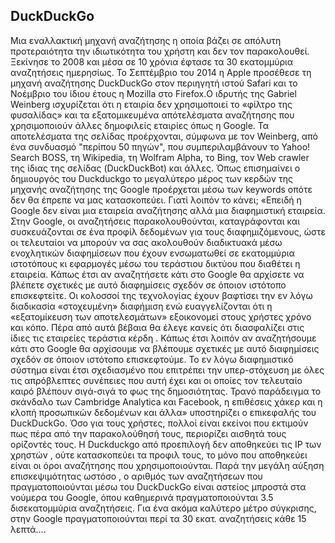 ## DuckDuckGo

Μια εναλλακτική μηχανή αναζήτησης η οποία βάζει σε απόλυτη προτεραιότητα την ιδιωτικότητα του χρήστη και δεν τον παρακολουθεί. Ξεκίνησε το 2008 και μέσα σε 10 χρόνια έφτασε τα 30 εκατομμύρια αναζητήσεις ημερησίως. To Σεπτέμβριο του 2014 η Apple προσέθεσε τη μηχανή αναζήτησης DuckDuckGo στον περιηγητή ιστού Safari και το Νοέμβριο του ίδιου έτους η Mozilla στο Firefox.Ο ιδρυτής της Gabriel Weinberg ισχυρίζεται ότι η εταιρία δεν χρησιμοποιεί το «φίλτρο της φυσαλίδας» και τα εξατομικευμένα απότελέσματα αναζήτησης που χρησιμοποιούν άλλες δημοφιλείς εταιρίες όπως η Google. Τα αποτελέσματα της σελίδας προέρχονται, σύμφωνα με τον Weinberg, από ένα συνδυασμό "περίπου 50 πηγών", που συμπεριλαμβάνουν το Yahoo! Search BOSS, τη Wikipedia, τη Wolfram Alpha, το Bing, τον Web crawler της ίδιας της σελίδας (DuckDuckBot) και άλλες. Όπως επισημαίνει ο δημιουργός του Duckduckgo το μεγαλύτερο μέρος των κερδών της μηχανής αναζήτησης της Google προέρχεται μέσω των keywords οπότε δεν θα έπρεπε να μας κατασκοπεύει. Γιατί λοιπόν το κάνει; «Επειδή η Google δεν είναι μια εταιρεία αναζήτησης αλλά μια διαφημιστική εταιρεία. Στην Google, οι αναζητήσεις παρακολουθούνται, καταγράφονται και συσκευάζονται σε ένα προφίλ δεδομένων για τους διαφημιζόμενους, ώστε οι τελευταίοι να μπορούν να σας ακολουθούν διαδικτυακά μέσω ενοχλητικών διαφημίσεων που έχουν ενσωματωθεί σε εκατομμύρια ιστοτόπους κι εφαρμογές μέσω του τεράστιου δικτύου που διαθέτει η εταιρεία. Κάπως έτσι αν αναζητήσετε κάτι στο Google θα αρχίσετε να βλέπετε σχετικές με αυτό διαφημίσεις σχεδόν σε όποιον ιστότοπο επισκεφτείτε. Οι κολοσσοί της τεχνολογίας έχουν βαφτίσει την εν λόγω διαδικασία «στοχευμένη» διαφήμιση ενώ ευαγγελίζονται ότι η «εξατομίκευση των αποτελεσμάτων» εξοικονομεί στους χρήστες χρόνο και κόπο. Πέρα από αυτά βέβαια θα έλεγε κανείς ότι διασφαλίζει στις ίδιες τις εταιρείες τεράστια κέρδη .
Κάπως έτσι λοιπόν αν αναζητήσουμε κάτι στο Google θα αρχίσουμε να βλέπουμε σχετικές με αυτό διαφημίσεις σχεδόν σε όποιον ιστότοπο επισκεφτούμε. Το εν λόγω διαφημιστικό σύστημα είναι έτσι σχεδιασμένο που επιτρέπει την υπερ-στόχευση με όλες τις απρόβλεπτες συνέπειες που αυτή έχει και οι οποίες τον τελευταίο καιρό βλέπουν σιγά-σιγά το φως της δημοσιότητας. Τρανό παράδειγμα το σκάνδαλο των Cambridge Αnalytica και Facebook, η επιθέσεις χάκερ και η κλοπή προσωπικών δεδομένων και άλλα» υποστηρίζει ο επικεφαλής του DuckDuckGo. Όσο για τους χρήστες, πολλοί είναι εκείνοι που εκτιμούν πως πέρα από την παρακολούθησή τους, περιορίζει αισθητά τους ορίζοντές τους. Η Duckduckgo από προεπιλογή δεν αποθηκεύει τις ΙΡ των χρηστών , ούτε κατασκοπεύει τα προφιλ τους, το μόνο που αποθηκεύει είναι οι όροι αναζήτησης που χρησιμοποιούνται. Παρά την μεγάλη αύξηση επισκεψιμότητας ωστόσο , ο αριθμός των αναζητήσεων που πραγματοποιούνται μέσω του DuckDuckGo είναι αστείος μπροστά στα νούμερα του Google, όπου καθημερινά πραγματοποιούνται 3.5 δισεκατομμύρια αναζητήσεις. Για ένα ακόμα καλύτερο μέτρο σύγκρισης, στην Google πραγματοποιούνται περί τα 30 εκατ. αναζητήσεις κάθε 15 λεπτά....
